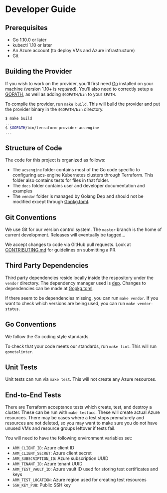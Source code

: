 # Developer Guide

## Prerequisites

* Go 1.10.0 or later
* kubectl 1.10 or later
* An Azure account (to deploy VMs and Azure infrastructure)
* Git

## Building the Provider

If you wish to work on the provider, you'll first need [Go](http://www.golang.org) installed on your machine (version 1.10+ is *required*). You'll also need to correctly setup a [GOPATH](http://golang.org/doc/code.html#GOPATH), as well as adding `$GOPATH/bin` to your `$PATH`.

To compile the provider, run `make build`. This will build the provider and put the provider binary in the `$GOPATH/bin` directory.

```sh
$ make build
...
$ $GOPATH/bin/terraform-provider-acsengine
...
```

## Structure of Code

The code for this project is organized as follows:

* The `acsengine` folder contains most of the Go code specific to configuring acs-engine Kubernetes clusters through Terraform. This folder also contains tests for files in that folder.
* The `docs` folder contains user and developer documentation and examples
* The `vendor` folder is managed by Golang Dep and should not be modified except through [Gopkg.toml](https://github.com/shanalily/terraform-provider-acsengine/blob/master/Gopkg.toml).

## Git Conventions

We use Git for our version control system. The `master` branch is the home of current development. Releases will eventually be tagged...

We accept changes to code via GitHub pull requests. Look at [CONTRIBUTING.md](CONTRIBUTING.md) for guidelines on submitting a PR.

## Third Party Dependencies

Third party dependencies reside locally inside the respository under the `vendor` directory. The dependency manager used is [dep](https://golang.github.io/dep/). Changes to dependencies can be made at [Gopkg.toml](https://github.com/shanalily/terraform-provider-acsengine/blob/master/Gopkg.toml).

If there seem to be dependencies missing, you can run `make vendor`. If you want to check which versions are being used, you can run `make vendor-status`.

## Go Conventions

We follow the Go coding style standards.

To check that your code meets our standards, run `make lint`. This will run `gometalinter`.

## Unit Tests

Unit tests can run via `make test`. This will not create any Azure resources.

## End-to-End Tests

There are Terraform acceptance tests which create, test, and destroy a cluster. These can be run with `make testacc`. These will create actual Azure resources. There may be cases where a test stops prematurely and resources are not deleted, so you may want to make sure you do not have unused VMs and resource groups leftover if tests fail.

You will need to have the following environment variables set:

* `ARM_CLIENT_ID`: Azure client ID
* `ARM_CLIENT_SECRET`: Azure client secret
* `ARM_SUBSCRIPTION_ID`: Azure subscription UUID
* `ARM_TENANT_ID`: Azure tenant UUID
* `ARM_TEST_VAULT_ID`: Azure vault ID used for storing test certificates and keys
* `ARM_TEST_LOCATION`: Azure region used for creating test resources
* `SSH_KEY_PUB`: Public SSH key

<!-- ## Debugging

Delve can be used for debugging... more on this later. -->